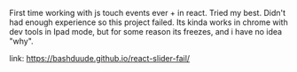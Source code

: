 First time working with js touch events ever + in react.
Tried my best. Didn't had enough experience so this project failed.
Its kinda works in chrome with dev tools in Ipad mode, but for some reason
its freezes, and i have no idea "why".

link: https://bashduude.github.io/react-slider-fail/
